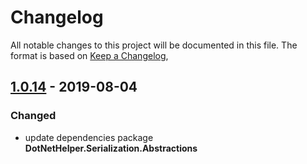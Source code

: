# Changelog
All notable changes to this project will be documented in this file.
The format is based on [Keep a Changelog](https://keepachangelog.com/en/1.0.0/),

## [1.0.14] - 2019-08-04
### Changed
- update dependencies package **DotNetHelper.Serialization.Abstractions**

[1.0.14]: https://github.com/TheMofaDe/DotNetHelper.Serialization.Csv/releases/tag/v1.0.14

